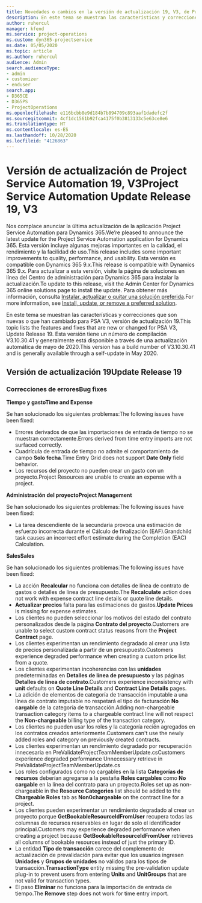 ```yaml
---
title: Novedades o cambios en la versión de actualización 19, V3, de Project Service Automation
description: En este tema se muestran las características y correcciones que están disponibles en la versión de actualización 19, V3, de Project Service Automation.
author: ruhercul
manager: kfend
ms.service: project-operations
ms.custom: dyn365-projectservice
ms.date: 05/05/2020
ms.topic: article
ms.author: ruhercul
audience: Admin
search.audienceType:
- admin
- customizer
- enduser
search.app:
- D365CE
- D365PS
- ProjectOperations
ms.openlocfilehash: e116bcbb8e9d184b7b894709c893aaf1dadefc2f
ms.sourcegitcommit: 4cf1dc1561b92fca4175f0b3813133c5e63ce8e6
ms.translationtype: HT
ms.contentlocale: es-ES
ms.lasthandoff: 10/28/2020
ms.locfileid: "4126863"
---
```

# <a name="project-service-automation-update-release-19-v3"></a><span data-ttu-id="6d2c1-103">Versión de actualización de Project Service Automation 19, V3</span><span class="sxs-lookup"><span data-stu-id="6d2c1-103">Project Service Automation Update Release 19, V3</span></span>

<span data-ttu-id="6d2c1-104">Nos complace anunciar la última actualización de la aplicación Project Service Automation para Dynamics 365.</span><span class="sxs-lookup"><span data-stu-id="6d2c1-104">We’re pleased to announce the latest update for the Project Service Automation application for Dynamics 365.</span></span> <span data-ttu-id="6d2c1-105">Esta versión incluye algunas mejoras importantes en la calidad, el rendimiento y la facilidad de uso.</span><span class="sxs-lookup"><span data-stu-id="6d2c1-105">This release includes some important improvements to quality, performance, and usability.</span></span> <span data-ttu-id="6d2c1-106">Esta versión es compatible con Dynamics 365 9.x.</span><span class="sxs-lookup"><span data-stu-id="6d2c1-106">This release is compatible with Dynamics 365 9.x.</span></span> <span data-ttu-id="6d2c1-107">Para actualizar a esta versión, visite la página de soluciones en línea del Centro de administración para Dynamics 365 para instalar la actualización.</span><span class="sxs-lookup"><span data-stu-id="6d2c1-107">To update to this release, visit the Admin Center for Dynamics 365 online solutions page to install the update.</span></span> <span data-ttu-id="6d2c1-108">Para obtener más información, consulta [Instalar, actualizar o quitar una solución preferida](https://docs.microsoft.com/power-platform/admin/install-remove-preferred-solution).</span><span class="sxs-lookup"><span data-stu-id="6d2c1-108">For more information, see [Install, update, or remove a preferred solution](https://docs.microsoft.com/power-platform/admin/install-remove-preferred-solution).</span></span>

<span data-ttu-id="6d2c1-109">En este tema se muestran las características y correcciones que son nuevas o que han cambiado para PSA V3, versión de actualización 19.</span><span class="sxs-lookup"><span data-stu-id="6d2c1-109">This topic lists the features and fixes that are new or changed for PSA V3, Update Release 19.</span></span> <span data-ttu-id="6d2c1-110">Esta versión tiene un número de compilación V3.10.30.41 y generalmente está disponible a través de una actualización automática de mayo de 2020.</span><span class="sxs-lookup"><span data-stu-id="6d2c1-110">This version has a build number of V3.10.30.41 and is generally available through a self-update in May 2020.</span></span>

## <a name="update-release-19"></a><span data-ttu-id="6d2c1-111">Versión de actualización 19</span><span class="sxs-lookup"><span data-stu-id="6d2c1-111">Update Release 19</span></span>

### <a name="bug-fixes"></a><span data-ttu-id="6d2c1-112">Correcciones de errores</span><span class="sxs-lookup"><span data-stu-id="6d2c1-112">Bug fixes</span></span>

<span data-ttu-id="6d2c1-113">**Tiempo y gasto**</span><span class="sxs-lookup"><span data-stu-id="6d2c1-113">**Time and Expense**</span></span>

<span data-ttu-id="6d2c1-114">Se han solucionado los siguientes problemas:</span><span class="sxs-lookup"><span data-stu-id="6d2c1-114">The following issues have been fixed:</span></span> 

- <span data-ttu-id="6d2c1-115">Errores derivados de que las importaciones de entrada de tiempo no se muestran correctamente.</span><span class="sxs-lookup"><span data-stu-id="6d2c1-115">Errors derived from time entry imports are not surfaced correctly.</span></span>
- <span data-ttu-id="6d2c1-116">Cuadrícula de entrada de tiempo no admite el comportamiento de campo **Solo fecha**.</span><span class="sxs-lookup"><span data-stu-id="6d2c1-116">Time Entry Grid does not support **Date Only** field behavior.</span></span>
- <span data-ttu-id="6d2c1-117">Los recursos del proyecto no pueden crear un gasto con un proyecto.</span><span class="sxs-lookup"><span data-stu-id="6d2c1-117">Project Resources are unable to create an expense with a project.</span></span>

<span data-ttu-id="6d2c1-118">**Administración del proyecto**</span><span class="sxs-lookup"><span data-stu-id="6d2c1-118">**Project Management**</span></span>

<span data-ttu-id="6d2c1-119">Se han solucionado los siguientes problemas:</span><span class="sxs-lookup"><span data-stu-id="6d2c1-119">The following issues have been fixed:</span></span> 

-  <span data-ttu-id="6d2c1-120">La tarea descendiente de la secundaria provoca una estimación de esfuerzo incorrecta durante el Cálculo de finalización (EAF).</span><span class="sxs-lookup"><span data-stu-id="6d2c1-120">Grandchild task causes an incorrect effort estimate during the Completion (EAC) Calculation.</span></span>

<span data-ttu-id="6d2c1-121">**Sales**</span><span class="sxs-lookup"><span data-stu-id="6d2c1-121">**Sales**</span></span>

<span data-ttu-id="6d2c1-122">Se han solucionado los siguientes problemas:</span><span class="sxs-lookup"><span data-stu-id="6d2c1-122">The following issues have been fixed:</span></span> 

- <span data-ttu-id="6d2c1-123">La acción **Recalcular** no funciona con detalles de línea de contrato de gastos o detalles de línea de presupuesto.</span><span class="sxs-lookup"><span data-stu-id="6d2c1-123">The **Recalculate** action does not work with expense contract line details or quote line details.</span></span>
- <span data-ttu-id="6d2c1-124">**Actualizar precios** falta para las estimaciones de gastos.</span><span class="sxs-lookup"><span data-stu-id="6d2c1-124">**Update Prices** is missing for expense estimates.</span></span>
-  <span data-ttu-id="6d2c1-125">Los clientes no pueden seleccionar los motivos del estado del contrato personalizados desde la página **Contrato del proyecto**.</span><span class="sxs-lookup"><span data-stu-id="6d2c1-125">Customers are unable to select custom contract status reasons from the **Project Contract** page.</span></span>
- <span data-ttu-id="6d2c1-126">Los clientes experimentan un rendimiento degradado al crear una lista de precios personalizada a partir de un presupuesto.</span><span class="sxs-lookup"><span data-stu-id="6d2c1-126">Customers experience degraded performance when creating a custom price list from a quote.</span></span>
- <span data-ttu-id="6d2c1-127">Los clientes experimentan incoherencias con las **unidades** predeterminadas en **Detalles de línea de presupuesto** y las páginas **Detalles de línea de contrato**.</span><span class="sxs-lookup"><span data-stu-id="6d2c1-127">Customers experience inconsistency with **unit** defaults on **Quote Line Details** and **Contract Line Details** pages.</span></span>
- <span data-ttu-id="6d2c1-128">La adición de elementos de categoría de transacción imputable a una línea de contrato imputable no respetará el tipo de facturación **No cargable** de la categoría de transacción.</span><span class="sxs-lookup"><span data-stu-id="6d2c1-128">Adding non-chargeable transaction category items to a chargeable contract line will not respect the **Non-chargeable** billing type of the transaction category.</span></span>
- <span data-ttu-id="6d2c1-129">Los clientes no pueden usar los roles y la categoría recién agregados en los contratos creados anteriormente.</span><span class="sxs-lookup"><span data-stu-id="6d2c1-129">Customers can't use the newly added roles and category on previously created contracts.</span></span>
- <span data-ttu-id="6d2c1-130">Los clientes experimentan un rendimiento degradado por recuperación innecesaria en PreValidateProjectTeamMemberUpdate.cs</span><span class="sxs-lookup"><span data-stu-id="6d2c1-130">Customers experience degraded performance Unnecessary retrieve in PreValidateProjectTeamMemberUpdate.cs</span></span>
- <span data-ttu-id="6d2c1-131">Los roles configurados como no cargables en la lista **Categorías de recursos** deberían agregarse a la pestaña **Roles cargables** como **No cargable** en la línea del contrato para un proyecto.</span><span class="sxs-lookup"><span data-stu-id="6d2c1-131">Roles set up as non-chargeable in the **Resource Categories** list should be added to the **Chargeable Roles** tab as **Non0chargeable** on the contract line for a project.</span></span>
- <span data-ttu-id="6d2c1-132">Los clientes pueden experimentar un rendimiento degradado al crear un proyecto porque **GetBookableResourceIdFromUser** recupera todas las columnas de recursos reservables en lugar de solo el identificador principal.</span><span class="sxs-lookup"><span data-stu-id="6d2c1-132">Customers may experience degraded performance when creating a project because **GetBookableResourceIdFromUser** retrieves all columns of bookable resources instead of just the primary ID.</span></span>
- <span data-ttu-id="6d2c1-133">La entidad **Tipo de transacción** carece del complemento de actualización de prevalidación para evitar que los usuarios ingresen **Unidades** y **Grupos de unidades** no válidos para los tipos de transacción.</span><span class="sxs-lookup"><span data-stu-id="6d2c1-133">**TransactionType** entity missing the pre-validation update plug-in to prevent users from entering **Units** and **UnitGroups** that are not valid for transaction types.</span></span>
- <span data-ttu-id="6d2c1-134">El paso **Eliminar** no funciona para la importación de entrada de tiempo.</span><span class="sxs-lookup"><span data-stu-id="6d2c1-134">The **Remove** step does not work for time entry import.</span></span>
